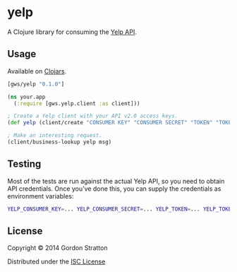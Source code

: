 # yelp

A Clojure library for consuming the
[Yelp API](http://www.yelp.com/developers/documentation/v2/overview).

## Usage

Available on [Clojars](http://clojars.org/gws/yelp).

```clojure
[gws/yelp "0.1.0"]
```

```clojure
(ns your.app
  (:require [gws.yelp.client :as client]))

; Create a Yelp client with your API v2.0 access keys.
(def yelp (client/create "CONSUMER KEY" "CONSUMER SECRET" "TOKEN" "TOKEN SECRET"))

; Make an interesting request.
(client/business-lookup yelp msg)
```

## Testing

Most of the tests are run against the actual Yelp API, so you need to obtain API
credentials. Once you’ve done this, you can supply the credentials as environment
variables:

```sh
YELP_CONSUMER_KEY=... YELP_CONSUMER_SECRET=... YELP_TOKEN=... YELP_TOKEN_SECRET=... lein test
```

## License

Copyright © 2014 Gordon Stratton

Distributed under the [ISC License](http://opensource.org/licenses/ISC)
